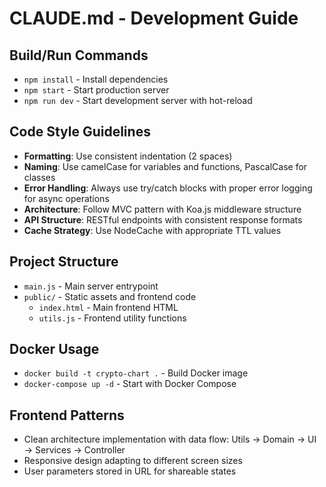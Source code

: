 # CLAUDE.md - Development Guide

## Build/Run Commands
- `npm install` - Install dependencies
- `npm start` - Start production server
- `npm run dev` - Start development server with hot-reload

## Code Style Guidelines
- **Formatting**: Use consistent indentation (2 spaces)
- **Naming**: Use camelCase for variables and functions, PascalCase for classes
- **Error Handling**: Always use try/catch blocks with proper error logging for async operations
- **Architecture**: Follow MVC pattern with Koa.js middleware structure
- **API Structure**: RESTful endpoints with consistent response formats
- **Cache Strategy**: Use NodeCache with appropriate TTL values

## Project Structure
- `main.js` - Main server entrypoint
- `public/` - Static assets and frontend code
  - `index.html` - Main frontend HTML
  - `utils.js` - Frontend utility functions

## Docker Usage
- `docker build -t crypto-chart .` - Build Docker image
- `docker-compose up -d` - Start with Docker Compose

## Frontend Patterns
- Clean architecture implementation with data flow: Utils → Domain → UI → Services → Controller
- Responsive design adapting to different screen sizes
- User parameters stored in URL for shareable states